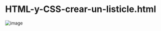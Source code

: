 # HTML-y-CSS-crear-un-listicle.html
![image](https://github.com/Ronny12301/HTML-y-CSS-crear-un-listicle.html/assets/100802754/02cbbabc-374c-4029-b425-bbac9f0515c6)
